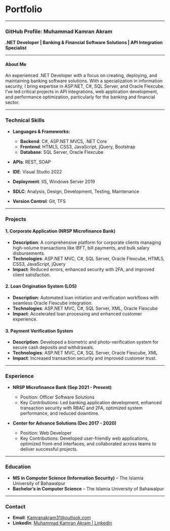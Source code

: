 # Portfolio


---

### **GitHub Profile: Muhammad Kamran Akram**

**.NET Developer | Banking & Financial Software Solutions | API Integration Specialist**

---

#### **About Me**
An experienced .NET Developer with a focus on creating, deploying, and maintaining banking software solutions. With a specialization in information security, I bring expertise in ASP.NET, C#, SQL Server, and Oracle Flexcube. I’ve led critical projects in API integrations, web application development, and performance optimization, particularly for the banking and financial sector.

---

### **Technical Skills**

- **Languages & Frameworks:**  
  - **Backend**: C#, ASP.NET MVC5, .NET Core  
  - **Frontend**: HTML5, CSS3, JavaScript, jQuery, Bootstrap  
  - **Database**: SQL Server, Oracle Flexcube  

- **APIs**: REST, SOAP  
- **IDE**: Visual Studio 2022  
- **Deployment**: IIS, Windows Server 2019  
- **SDLC**: Analysis, Design, Development, Testing, Maintenance  
- **Version Control**: Git, TFS  

---

### **Projects**

#### **1. Corporate Application (NRSP Microfinance Bank)**
   - **Description**: A comprehensive platform for corporate clients managing high-volume transactions like IBFT, bill payments, and bulk salary disbursements.
   - **Technologies**: ASP.NET MVC, C#, SQL Server, Oracle Flexcube, HTML5, CSS3, JavaScript, jQuery
   - **Impact**: Reduced errors, enhanced security with 2FA, and improved client satisfaction.

#### **2. Loan Origination System (LOS)**
   - **Description**: Automated loan initiation and verification workflows with seamless Oracle Flexcube integration.
   - **Technologies**: ASP.NET MVC, C#, SQL Server, XML, Oracle Flexcube
   - **Impact**: Accelerated loan processing and enhanced customer experience.

#### **3. Payment Verification System**
   - **Description**: Developed a biometric and photo-verification system for secure cash deposits and withdrawals.
   - **Technologies**: ASP.NET MVC, C#, SQL Server, Oracle Flexcube, XML
   - **Impact**: Increased transaction security and improved customer trust.

---

### **Experience**

- **NRSP Microfinance Bank (Sep 2021 - Present)**  
   - Position: Officer Software Solutions  
   - Key Contributions: Led banking application development, enhanced transaction security with RBAC and 2FA, optimized system performance, and reduced downtime.

- **Center for Advance Solutions (Dec 2017 - 2020)**  
   - Position: Web Developer  
   - Key Contributions: Developed user-friendly web applications, optimized front-end interfaces, and collaborated across teams to deliver successful projects.

---

### **Education**

- **MS in Computer Science (Information Security)** – The Islamia University of Bahawalpur
- **Bachelor’s in Computer Science** – The Islamia University of Bahawalpur

---

### **Contact**

- **Email**: [Kamranakram31@outlook.com](mailto:Kamranakram31@outlook.com)  
- **LinkedIn**: [Muhammad Kamran Akram | LinkedIn](https://www.linkedin.com/in/muhammad-kamran-akram-2437b4155/)  
